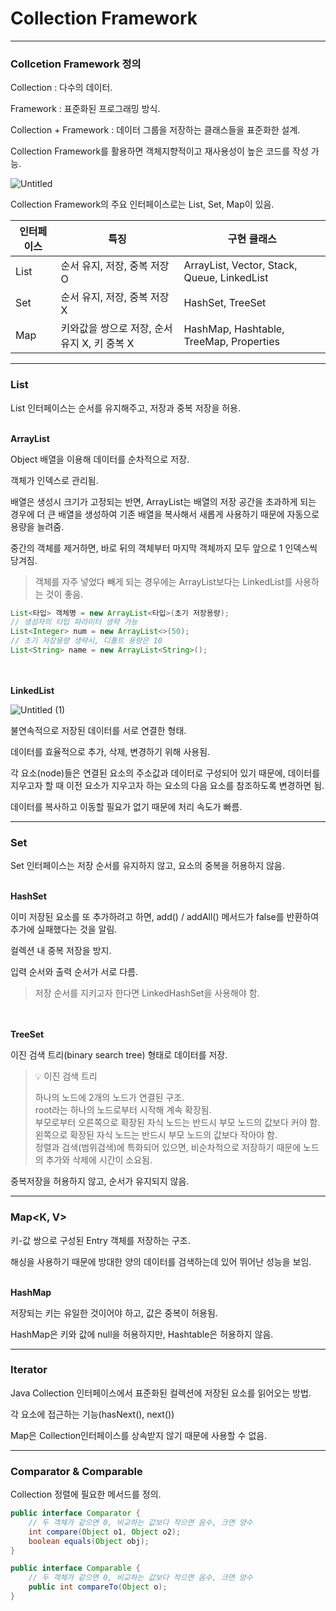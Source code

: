 # Collection Framework

---

### Collcetion Framework 정의

Collection : 다수의 데이터.

Framework : 표준화된 프로그래밍 방식.

Collection + Framework : 데이터 그룹을 저장하는 클래스들을 표준화한 설계.

Collection Framework를 활용하면 객체지향적이고 재사용성이 높은 코드를 작성 가능.

![Untitled](https://github.com/hgene0929/ComputerScience/assets/90823532/9ca6b4ad-c499-4c7a-a054-e3635deae78d)

Collection Framework의 주요 인터페이스로는 List, Set, Map이 있음.

| 인터페이스 | 특징 | 구현 클래스 |
| --- | --- | --- |
| List | 순서 유지, 저장, 중복 저장 O | ArrayList, Vector, Stack, Queue,  LinkedList  |
| Set | 순서 유지, 저장, 중복 저장 X | HashSet, TreeSet |
| Map | 키와값을 쌍으로 저장, 순서 유지 X, 키 중복 X | HashMap, Hashtable, TreeMap, Properties |

---

### List<E>

List 인터페이스는 순서를 유지해주고, 저장과 중복 저장을 허용.
</br></br>

**ArrayList**

Object 배열을 이용해 데이터를 순차적으로 저장.

객체가 인덱스로 관리됨.

배열은 생성시 크기가 고정되는 반면, ArrayList는 배열의 저장 공간을 초과하게 되는 경우에 더 큰 배열을 생성하여 기존 배열을 복사해서 새롭게 사용하기 때문에 자동으로 용량을 늘려줌.

중간의 객체를 제거하면, 바로 뒤의 객체부터 마지막 객체까지 모두 앞으로 1 인덱스씩 당겨짐.

> 객체를 자주 넣었다 빼게 되는 경우에는 ArrayList보다는 LinkedList를 사용하는 것이 좋음.
>

```java
List<타입> 객체명 = new ArrayList<타입>(초기 저장용량);
// 생성자의 타입 파라미터 생략 가능
List<Integer> num = new ArrayList<>(50);
// 초기 저장용량 생략시, 디폴트 용량은 10
List<String> name = new ArrayList<String>();
```
</br></br>
**LinkedList**

![Untitled (1)](https://github.com/hgene0929/ComputerScience/assets/90823532/90b570a5-0d5a-4bda-a9c0-c4a0ebe7e5e7)

불연속적으로 저장된 데이터를 서로 연결한 형태.

데이터를 효율적으로 추가, 삭제, 변경하기 위해 사용됨.

각 요소(node)들은 연결된 요소의 주소값과 데이터로 구성되어 있기 때문에, 데이터를 지우고자 할 때 이전 요소가 지우고자 하는 요소의 다음 요소를 참조하도록 변경하면 됨.

데이터를 복사하고 이동할 필요가 없기 때문에 처리 속도가 빠름.

---

### Set<E>

Set 인터페이스는 저장 순서를 유지하지 않고, 요소의 중복을 허용하지 않음.
</br></br>

**HashSet**

이미 저장된 요소를 또 추가하려고 하면, add() / addAll() 메서드가 false를 반환하여 추가에 실패했다는 것을 알림.

컬렉션 내 중복 저장을 방지.

입력 순서와 출력 순서가 서로 다름.

> 저장 순서를 지키고자 한다면 LinkedHashSet을 사용해야 함.

</br></br>
**TreeSet**

이진 검색 트리(binary search tree) 형태로 데이터를 저장.

> 💡 이진 검색 트리
> 
> 하나의 노드에 2개의 노드가 연결된 구조.</br>
> root라는 하나의 노드로부터 시작해 계속 확장됨.</br>
> 부모로부터 오른쪽으로 확장된 자식 노드는 반드시 부모 노드의 값보다 커야 함.</br>
> 왼쪽으로 확장된 자식 노드는 반드시 부모 노드의 값보다 작아야 함.</br>
> 정렬과 검색(범위검색)에 특화되어 있으면, 비순차적으로 저장하기 때문에 노드의 추가와 삭제에 시간이 소요됨.

중복저장을 허용하지 않고, 순서가 유지되지 않음.

---

### Map<K, V>

키-값 쌍으로 구성된 Entry 객체를 저장하는 구조.

해싱을 사용하기 때문에 방대한 양의 데이터를 검색하는데 있어 뛰어난 성능을 보임.
</br></br>

**HashMap**

저장되는 키는 유일한 것이어야 하고, 값은 중복이 허용됨.

HashMap은 키와 값에 null을 허용하지만, Hashtable은 허용하지 않음.

---

### Iterator

Java Collection 인터페이스에서 표준화된 컬렉션에 저장된 요소를 읽어오는 방법.

각 요소에 접근하는 기능(hasNext(), next())

Map은 Collection인터페이스를 상속받지 않기 때문에 사용할 수 없음.

---

### Comparator & Comparable

Collection 정렬에 필요한 메서드를 정의.

```java
public interface Comparator {
	// 두 객체가 같으면 0, 비교하는 값보다 작으면 음수, 크면 양수
	int compare(Object o1, Object o2);
	boolean equals(Object obj);
}

public interface Comparable {
	// 두 객체가 같으면 0, 비교하는 값보다 작으면 음수, 크면 양수
	public int compareTo(Object o);
}
```
